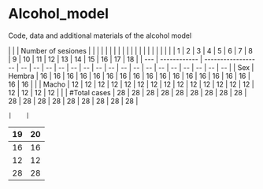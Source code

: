 # Alcohol_model
Code, data and additional materials of the alcohol model 




|     |              | Number of sesiones |    |    |    |    |    |    |    |    |    |    |    |    |    |    |    |    |    |
 |     |              |                  1 |  2 |  3 |  4 |  5 |  6 |  7 |  8 |  9 | 10 | 11 | 12 | 13 | 14 | 15 | 16 | 17 | 18 |
 | --- | ------------ | ------------------ | -- | -- | -- | -- | -- | -- | -- | -- | -- | -- | -- | -- | -- | -- | -- | -- | -- |
 | Sex |       Hembra |                 16 | 16 | 16 | 16 | 16 | 16 | 16 | 16 | 16 | 16 | 16 | 16 | 16 | 16 | 16 | 16 | 16 | 16 |
 |     |        Macho |                 12 | 12 | 12 | 12 | 12 | 12 | 12 | 12 | 12 | 12 | 12 | 12 | 12 | 12 | 12 | 12 | 12 | 12 |
 |     | #Total cases |                 28 | 28 | 28 | 28 | 28 | 28 | 28 | 28 | 28 | 28 | 28 | 28 | 28 | 28 | 28 | 28 | 28 | 28 |
          
    |    |
 19 | 20 |
 -- | -- |
 16 | 16 |
 12 | 12 |
 28 | 28 |

